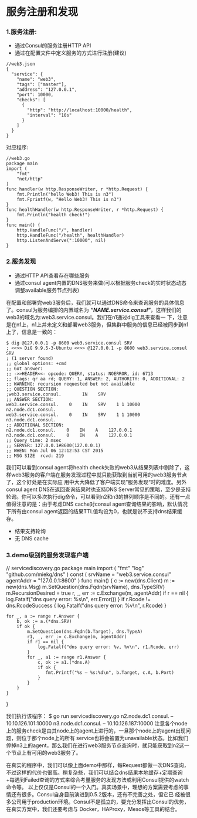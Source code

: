 # 服务注册和发现

### 1.服务注册:
- 通过Consul的服务注册HTTP API
- 通过在配置文件中定义服务的方式进行注册(建议)

```
//web3.json
{
  "service": {
    "name": "web3",
    "tags": ["master"],
    "address": "127.0.0.1",
    "port": 10000,
    "checks": [
      {
        "http": "http://localhost:10000/health",
        "interval": "10s"
      }
    ]
  }
}
```

对应程序:

```
//web3.go
package main
import (
    "fmt"
    "net/http"
)
func handler(w http.ResponseWriter, r *http.Request) {
    fmt.Println("hello Web3! This is n3")
    fmt.Fprintf(w, "Hello Web3! This is n3")
}
func healthHandler(w http.ResponseWriter, r *http.Request) {
    fmt.Println("health check!")
}
func main() {
    http.HandleFunc("/", handler)
    http.HandleFunc("/health", healthHandler)
    http.ListenAndServe(":10000", nil)
}
```



### 2.服务发现
- 通过HTTP API查看存在哪些服务
- 通过consul agent内置的DNS服务来做(可以根据服务check的实时状态动态调整available服务节点列表)

在配置和部署完web3服务后，我们就可以通过DNS命令来查询服务的具体信息了。consul为服务编排的内置域名为 ***“NAME.service.consul"***，这样我们的web3的域名为:web3.service.consul。我们在n1通过dig工具来查看一 下，注意是在n1上，n1上并未定义和部署web3服务，但集群中服务的信息已经被同步到n1上了，信息是一致的：


```
$ dig @127.0.0.1 -p 8600 web3.service.consul SRV
; <<>> DiG 9.9.5-3-Ubuntu <<>> @127.0.0.1 -p 8600 web3.service.consul SRV
; (1 server found)
;; global options: +cmd
;; Got answer:
;; ->>HEADER<<- opcode: QUERY, status: NOERROR, id: 6713
;; flags: qr aa rd; QUERY: 1, ANSWER: 2, AUTHORITY: 0, ADDITIONAL: 2
;; WARNING: recursion requested but not available
;; QUESTION SECTION:
;web3.service.consul.        IN    SRV
;; ANSWER SECTION:
web3.service.consul.    0    IN    SRV    1 1 10000 n2.node.dc1.consul.
web3.service.consul.    0    IN    SRV    1 1 10000 n3.node.dc1.consul.
;; ADDITIONAL SECTION:
n2.node.dc1.consul.    0    IN    A    127.0.0.1
n3.node.dc1.consul.    0    IN    A    127.0.0.1
;; Query time: 2 msec
;; SERVER: 127.0.0.1#8600(127.0.0.1)
;; WHEN: Mon Jul 06 12:12:53 CST 2015
;; MSG SIZE  rcvd: 219
```


我们可以看到consul agent将health check失败的web3从结果列表中剔除了，这样web3服务的客户端在服务发现过程中就只能获取到当前可用的web3服务节点了，这个好处是在实际应 用中大大降低了客户端实现”服务发现“时的难度。另外consul agent DNS在返回查询结果时也支持DNS Server常见的策略，至少是支持轮询。你可以多次执行dig命令，可以看到n2和n3的排列顺序是不同的。还有一点值得注意的是：由于考虑DNS cache对consul agent查询结果的影响，默认情况下所有由consul agent返回的结果TTL值均设为0，也就是说不支持dns结果缓存。


- 结果支持轮询
- 无 DNS cache

### 3.demo级别的服务发现客户端

// servicediscovery.go
package main
import (
    "fmt"
    "log"
    "github.com/miekg/dns"
)
const (
        srvName = "web3.service.consul"
        agentAddr = "127.0.0.1:8600"
)
func main() {
    c := new(dns.Client)
    m := new(dns.Msg)
    m.SetQuestion(dns.Fqdn(srvName), dns.TypeSRV)
    m.RecursionDesired = true
    r, _, err := c.Exchange(m, agentAddr)
    if r == nil {
        log.Fatalf("dns query error: %s\n", err.Error())
    }
    if r.Rcode != dns.RcodeSuccess {
        log.Fatalf("dns query error: %v\n", r.Rcode)
    }
   
    for _, a := range r.Answer {
        b, ok := a.(*dns.SRV)
        if ok {
            m.SetQuestion(dns.Fqdn(b.Target), dns.TypeA)
            r1, _, err := c.Exchange(m, agentAddr)
            if r1 == nil {
                log.Fatalf("dns query error: %v, %v\n", r1.Rcode, err)
            }
            for _, a1 := range r1.Answer {
                c, ok := a1.(*dns.A)
                if ok {
                   fmt.Printf("%s – %s:%d\n", b.Target, c.A, b.Port)
                }
            }
        }
    }
}

我们执行该程序：
$ go run servicediscovery.go
n2.node.dc1.consul. – 10.10.126.101:10000
n3.node.dc1.consul. – 10.10.126.187:10000
注意各个node上的服务check是由其node上的agent上进行的，一旦那个node上的agent出现问题，则位于那个node上的所有 service也将会被置为unavailable状态。比如我们停掉n3上的agent，那么我们在进行web3服务节点查询时，就只能获取到n2这一 个节点上有可用的web3服务了。


在真实的程序中，我们可以像上面demo中那样，每Request都做一次DNS查询，不过这样的代价也很高。稍复杂些，我们可以结合dns结果本地缓存+定期查询+每遇到Failed查询的方式来综合考量服务的发现方法或利用Consul提供的watch命令等。
以上仅仅是Consul的一个入门。真实场景中，理想的方案需要考虑的事情还有很多。Consul自身目前演进到0.5.2版本，还有不完善之处，但它已 经被很多公司用于production环境。Consul不是孤立的，要充分发挥出Consul的优势，在真实方案中，我们还要考虑与 Docker，HAProxy，Mesos等工具的结合。